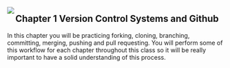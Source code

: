 <img align="left" src="http://hermonswebsites.com/Classes/CS/python.png"><H2>Chapter 1 Version Control Systems and Github</H2>



In this chapter you will be practicing forking, cloning, branching, committing, merging, pushing and pull requesting. You will perform some of this workflow for each chapter throughout this class so it will be really important to have a solid understanding of this process. 

  </ol>
